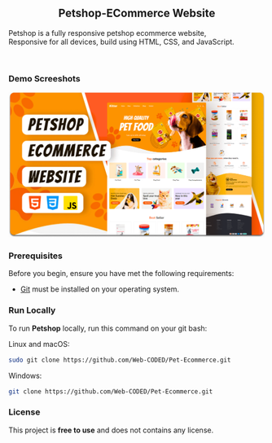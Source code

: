 

  <h2 align="center">Petshop-ECommerce Website</h2>

  Petshop is a fully responsive petshop ecommerce website, <br />Responsive for all devices, build using HTML, CSS, and JavaScript.

<br />

### Demo Screeshots

![Kitter Desktop Demo](./readme-images/desktop.png "Desktop Demo")

### Prerequisites

Before you begin, ensure you have met the following requirements:

* [Git](https://git-scm.com/downloads "Download Git") must be installed on your operating system.

### Run Locally

To run **Petshop** locally, run this command on your git bash:

Linux and macOS:

```bash
sudo git clone https://github.com/Web-CODED/Pet-Ecommerce.git
```

Windows:

```bash
git clone https://github.com/Web-CODED/Pet-Ecommerce.git
```


### License

This project is **free to use** and does not contains any license.

